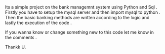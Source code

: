 Its a simple project on the bank managemnt system using Python and Sql .
Firstly you have to setup the mysql server and then import mysql to python .
Then the basic banking methods are written according to the logic and lastly the execution of the code .

If you wanna know or change something new to this code let me know in the comments .

Thankk U.

